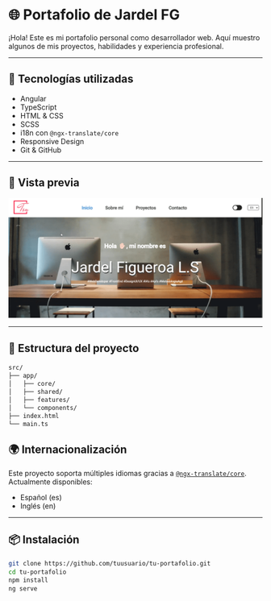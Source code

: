 # 🌐 Portafolio de Jardel FG

¡Hola! Este es mi portafolio personal como desarrollador web. Aquí muestro algunos de mis proyectos, habilidades y experiencia profesional.

---

## 🚀 Tecnologías utilizadas

- Angular
- TypeScript
- HTML & CSS
- SCSS
- i18n con `@ngx-translate/core`
- Responsive Design
- Git & GitHub

---

## 📸 Vista previa

![Front-page](public/assets/imgs/front.png)

---

## 🧩 Estructura del proyecto

```
src/
├── app/
│   ├── core/
│   ├── shared/
│   ├── features/
│   └── components/
├── index.html
└── main.ts
```

## 🌍 Internacionalización

Este proyecto soporta múltiples idiomas gracias a [`@ngx-translate/core`](https://github.com/ngx-translate/core).  
Actualmente disponibles:
- Español (es)
- Inglés (en)

---

## 📦 Instalación

```bash
git clone https://github.com/tuusuario/tu-portafolio.git
cd tu-portafolio
npm install
ng serve
